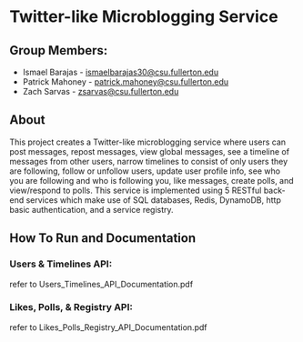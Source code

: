 # Twitter-like Microblogging Service
## Group Members:  
- Ismael Barajas - ismaelbarajas30@csu.fullerton.edu
- Patrick Mahoney - patrick.mahoney@csu.fullerton.edu
- Zach Sarvas - zsarvas@csu.fullerton.edu    
  
## About 
This project creates a Twitter-like microblogging service where users can post messages, repost messages, view global messages, see a timeline of messages from other users, narrow timelines to consist of only users they are following, follow or unfollow users, update user profile info, see who you are following and who is following you, like messages, create polls, and view/respond to polls. This service is implemented using 5 RESTful back-end services which make use of SQL databases, Redis, DynamoDB, http basic authentication, and a service registry.

## How To Run and Documentation

### Users & Timelines API:
refer to Users_Timelines_API_Documentation.pdf

### Likes, Polls, & Registry API:
refer to Likes_Polls_Registry_API_Documentation.pdf

